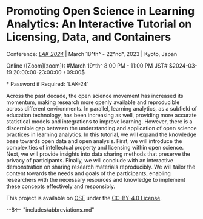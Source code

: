 # Promoting Open Science in Learning Analytics: An Interactive Tutorial on Licensing, Data, and Containers

Conference: [*LAK 2024*][lak] | March 18^th^ - 22^nd^, 2023 | Kyoto, Japan

<p class="time_format" markdown>
Online ([Zoom][zoom]): #March 19^th^ 8:00 PM - 11:00 PM JST# $2024-03-19 20:00:00-23:00:00 +09:00$
</p>
* Password if Required: `LAK-24`

Across the past decade, the open science movement has increased its momentum, making research more openly available and reproducible across different environments. In parallel, learning analytics, as a subfield of education technology, has been increasing as well, providing more accurate statistical models and integrations to improve learning. However, there is a discernible gap between the understanding and application of open science practices in learning analytics. In this tutorial, we will expand the knowledge base towards open data and open analysis. First, we will introduce the complexities of intellectual property and licensing within open science. Next, we will provide insights into data sharing methods that preserve the privacy of participants. Finally, we will conclude with an interactive demonstration on sharing research materials reproducibly. We will tailor the content towards the needs and goals of the participants, enabling researchers with the necessary resources and knowledge to implement these concepts effectively and responsibly.

This project is available on [OSF][project] under the [CC-BY-4.0 License][cc4].

[osf]: https://osf.io/
[project]: https://doi.org/10.17605/osf.io/kja8r
[cc4]: https://creativecommons.org/licenses/by/4.0/

[lak]: https://www.solaresearch.org/events/lak/lak24/
[zoom]: https://udenver.zoom.us/j/82189588290?pwd=MGdSbFBIRFcvZjlJdXJBc24yclJuQT09

--8<-- "includes/abbreviations.md"
